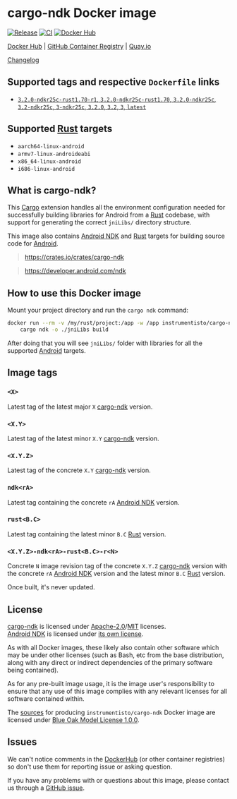 cargo-ndk Docker image
======================

[![Release](https://img.shields.io/github/v/release/instrumentisto/cargo-ndk-docker-image "Release")](https://github.com/instrumentisto/cargo-ndk-docker-image/releases)
[![CI](https://github.com/instrumentisto/cargo-ndk-docker-image/workflows/CI/badge.svg?branch=main "CI")](https://github.com/instrumentisto/cargo-ndk-docker-image/actions?query=workflow%3ACI+branch%3Amain)
[![Docker Hub](https://img.shields.io/docker/pulls/instrumentisto/cargo-ndk?label=Docker%20Hub%20pulls "Docker Hub pulls")](https://hub.docker.com/r/instrumentisto/cargo-ndk)

[Docker Hub](https://hub.docker.com/r/instrumentisto/cargo-ndk)
| [GitHub Container Registry](https://github.com/orgs/instrumentisto/packages/container/package/cargo-ndk)
| [Quay.io](https://quay.io/repository/instrumentisto/cargo-ndk)

[Changelog](https://github.com/instrumentisto/cargo-ndk-docker-image/blob/main/CHANGELOG.md)




## Supported tags and respective `Dockerfile` links

- [`3.2.0-ndkr25c-rust1.70-r1`, `3.2.0-ndkr25c-rust1.70`, `3.2.0-ndkr25c`, `3.2-ndkr25c`, `3-ndkr25c`, `3.2.0`, `3.2`, `3`, `latest`][101]




## Supported [Rust] targets

- `aarch64-linux-android`
- `armv7-linux-androideabi`
- `x86_64-linux-android`
- `i686-linux-android`




## What is cargo-ndk?

This [Cargo] extension handles all the environment configuration needed for successfully building libraries for Android from a [Rust] codebase, with support for generating the correct `jniLibs/` directory structure.

This image also contains [Android NDK] and [Rust] targets for building source code for [Android].

> https://crates.io/crates/cargo-ndk

> https://developer.android.com/ndk




## How to use this Docker image

Mount your project directory and run the `cargo ndk` command:
```bash
docker run --rm -v /my/rust/project:/app -w /app instrumentisto/cargo-ndk \
    cargo ndk -o ./jniLibs build
```

After doing that you will see `jniLibs/` folder with libraries for all the supported [Android] targets.




## Image tags


### `<X>`

Latest tag of the latest major `X` [cargo-ndk] version.


### `<X.Y>`

Latest tag of the latest minor `X.Y` [cargo-ndk] version.


### `<X.Y.Z>`

Latest tag of the concrete `X.Y` [cargo-ndk] version.


### `ndk<rA>`

Latest tag containing the concrete `rA` [Android NDK] version.


### `rust<B.C>`

Latest tag containing the latest minor `B.C` [Rust] version.


### `<X.Y.Z>-ndk<rA>-rust<B.C>-r<N>`

Concrete `N` image revision tag of the concrete `X.Y.Z` [cargo-ndk] version with the concrete `rA` [Android NDK] version and the latest minor `B.C` [Rust] version.

Once built, it's never updated.




## License

[cargo-ndk] is licensed under [Apache-2.0][5]/[MIT][6] licenses.  
[Android NDK] is licensed under [its own license][4].

As with all Docker images, these likely also contain other software which may be under other licenses (such as Bash, etc from the base distribution, along with any direct or indirect dependencies of the primary software being contained).

As for any pre-built image usage, it is the image user's responsibility to ensure that any use of this image complies with any relevant licenses for all software contained within.

The [sources][3] for producing `instrumentisto/cargo-ndk` Docker image are licensed under [Blue Oak Model License 1.0.0][2].




## Issues

We can't notice comments in the [DockerHub] (or other container registries) so don't use them for reporting issue or asking question.

If you have any problems with or questions about this image, please contact us through a [GitHub issue][1].




[Android]: https://www.android.com
[Android NDK]: https://developer.android.com/ndk
[Apache-2.0]: https://choosealicense.com/licenses/apache-2.0
[Cargo]: https://doc.rust-lang.org/cargo
[cargo-ndk]: https://crates.io/crates/cargo-ndk
[DockerHub]: https://hub.docker.com
[MIT]: https://choosealicense.com/licenses/mit
[Rust]: https://www.rust-lang.org

[1]: https://github.com/instrumentisto/cargo-ndk-docker-image/issues
[2]: https://github.com/instrumentisto/cargo-ndk-docker-image/blob/main/LICENSE.md
[3]: https://github.com/instrumentisto/cargo-ndk-docker-image
[4]: https://developer.android.com/studio/terms
[5]: https://github.com/bbqsrc/cargo-ndk/blob/main/LICENSE-APACHE
[6]: https://github.com/bbqsrc/cargo-ndk/blob/main/LICENSE-MIT

[101]: https://github.com/instrumentisto/cargo-ndk-docker-image/blob/main/Dockerfile

